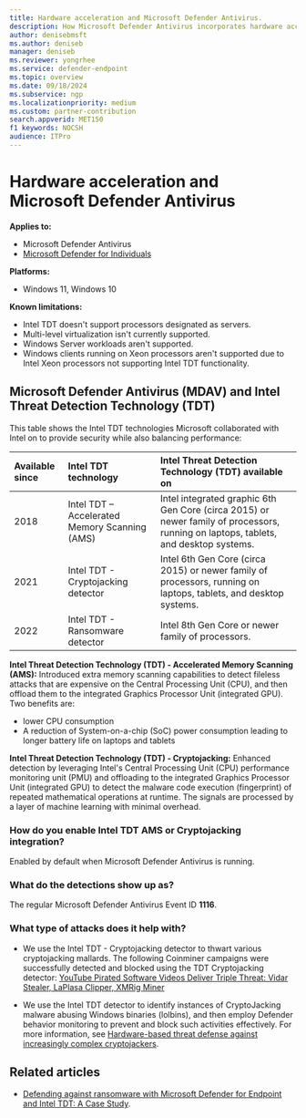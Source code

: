 ```yaml
---
title: Hardware acceleration and Microsoft Defender Antivirus.
description: How Microsoft Defender Antivirus incorporates hardware acceleration and Microsoft Defender Antivirus.
author: denisebmsft
ms.author: deniseb
manager: deniseb
ms.reviewer: yongrhee
ms.service: defender-endpoint
ms.topic: overview
ms.date: 09/18/2024
ms.subservice: ngp
ms.localizationpriority: medium
ms.custom: partner-contribution
search.appverid: MET150
f1 keywords: NOCSH
audience: ITPro
---
```


# Hardware acceleration and Microsoft Defender Antivirus

**Applies to:**

- Microsoft Defender Antivirus
- [Microsoft Defender for Individuals](https://www.microsoft.com/microsoft-365/microsoft-defender-for-individuals)

**Platforms:**

- Windows 11, Windows 10

**Known limitations:**

- Intel TDT doesn't support processors designated as servers.
- Multi-level virtualization isn't currently supported.
- Windows Server workloads aren't supported.
- Windows clients running on Xeon processors aren't supported due to Intel Xeon processors not supporting Intel TDT functionality.

## Microsoft Defender Antivirus (MDAV) and Intel Threat Detection Technology (TDT)

This table shows the Intel TDT technologies Microsoft collaborated with Intel on to provide security while also balancing performance:

|Available since |Intel TDT technology | Intel Threat Detection Technology (TDT) available on|
|:---|:---|:---|
|2018|Intel TDT – Accelerated Memory Scanning (AMS)|Intel integrated graphic 6th Gen Core (circa 2015) or newer family of processors, running on laptops, tablets, and desktop systems.|
|2021|Intel TDT - Cryptojacking detector| Intel 6th Gen Core (circa 2015) or newer family of processors, running on laptops, tablets, and desktop systems.|
|2022|Intel TDT - Ransomware detector| Intel 8th Gen Core or newer family of processors.|

**Intel Threat Detection Technology (TDT) - Accelerated Memory Scanning (AMS):** Introduced extra memory scanning capabilities to detect fileless attacks that are expensive on the Central Processing Unit (CPU), and then offload them to the integrated Graphics Processor Unit (integrated GPU). Two benefits are:

- lower CPU consumption
- A reduction of System-on-a-chip (SoC) power consumption leading to longer battery life on laptops and tablets

**Intel Threat Detection Technology (TDT) - Cryptojacking:** Enhanced detection by leveraging Intel's Central Processing Unit (CPU) performance monitoring unit (PMU) and offloading to the integrated Graphics Processor Unit (integrated GPU) to detect the malware code execution (fingerprint) of repeated mathematical operations at runtime. The signals are processed by a layer of machine learning with minimal overhead.

### How do you enable Intel TDT AMS or Cryptojacking integration?

Enabled by default when Microsoft Defender Antivirus is running.

### What do the detections show up as?

The regular Microsoft Defender Antivirus Event ID **1116**.

### What type of attacks does it help with?

- We use the Intel TDT - Cryptojacking detector to thwart various cryptojacking mallards. The following Coinminer campaigns were successfully detected and blocked using the TDT Cryptojacking detector: [YouTube Pirated Software Videos Deliver Triple Threat: Vidar Stealer, LaPlasa Clipper, XMRig Miner](https://www.fortinet.com/blog/threat-research/youtube-pirated-software-videos-deliver-triple-threat-vidar-stealer-laplas-clipper-xmrig-miner)

- We use the Intel TDT detector to identify instances of CryptoJacking malware abusing Windows binaries (lolbins), and then employ Defender behavior monitoring to prevent and block such activities effectively. For more information, see [Hardware-based threat defense against increasingly complex cryptojackers](https://www.microsoft.com/security/blog/2022/08/18/hardware-based-threat-defense-against-increasingly-complex-cryptojackers/).

## Related articles

- [Defending against ransomware with Microsoft Defender for Endpoint and Intel TDT: A Case Study](https://techcommunity.microsoft.com/t5/microsoft-defender-for-endpoint/defending-against-ransomware-with-microsoft-defender-for/ba-p/3243941).
